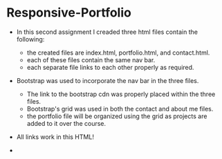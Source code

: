 # Responsive-Portfolio

* In this second assignment I creaded three html files contain the following:
    * the created files are index.html, portfolio.html, and contact.html.
    * each of these files contain the same nav bar.
    * each separate file links to each other properly as required.

* Bootstrap was used to incorporate the nav bar in the three files.
    * The link to the bootstrap cdn was properly placed within the three files.
    * Bootstrap's grid was used in both the contact and about me files.
    * the portfolio file will be organized using the grid as projects are added to it over the course.

* All links work in this HTML!
* 
